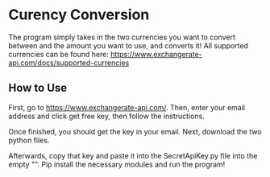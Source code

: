 # Curency Conversion

The program simply takes in the two currencies you want to convert between and the amount you want to use, and converts it! All supported currencies can be found here: https://www.exchangerate-api.com/docs/supported-currencies

## How to Use

First, go to https://www.exchangerate-api.com/. Then, enter your email address and click get free key, then follow the instructions. 

Once finished, you should get the key in your email. Next, download the two python files.

Afterwards, copy that key and paste it into the SecretApiKey.py file into the empty "". Pip install the necessary modules and run the program!

